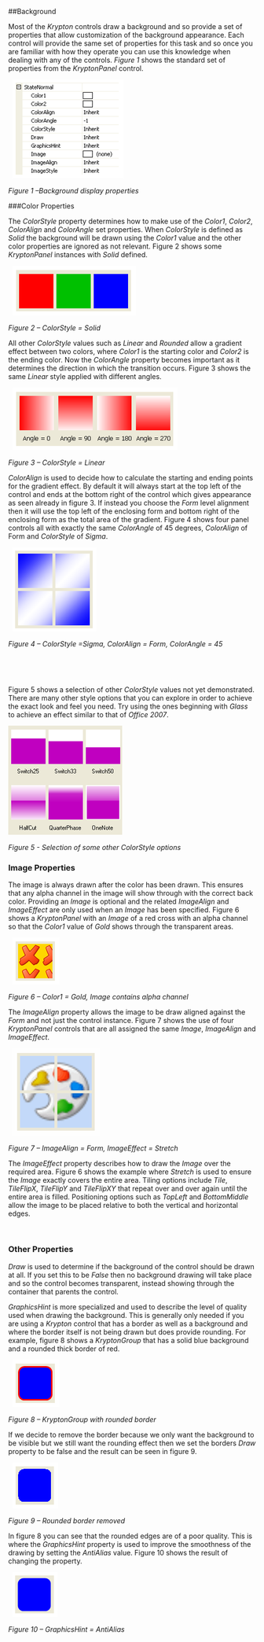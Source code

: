 ##Background

Most of the *Krypton* controls draw a background and so provide a set of
properties that allow customization of the background appearance. Each control
will provide the same set of properties for this task and so once you are
familiar with how they operate you can use this knowledge when dealing with any
of the controls. *Figure 1* shows the standard set of properties from the
*KryptonPanel* control.

 
![Figure 1 –Background display properties](images\Background.png)

*Figure 1 –Background display properties*

###Color Properties

The *ColorStyle* property determines how to make use of the *Color1*, *Color2*,
*ColorAlign* and *ColorAngle* set properties. When *ColorStyle* is defined as
*Solid* the background will be drawn using the *Color1* value and the other
color properties are ignored as not relevant. Figure 2 shows some *KryptonPanel*
instances with *Solid* defined.

 
![*Figure 2 – ColorStyle = Solid*](images\BackgroundColor1.png)

*Figure 2 – ColorStyle = Solid*

All other *ColorStyle* values such as *Linear* and *Rounded* allow a gradient
effect between two colors, where *Color1* is the starting color and *Color2* is
the ending color. Now the *ColorAngle* property becomes important as it
determines the direction in which the transition occurs. Figure 3 shows the same
*Linear* style applied with different angles.

 
![*Figure 3 – ColorStyle = Linear*](images\BackgroundColorAngle.png)

*Figure 3 – ColorStyle = Linear*

*ColorAlign* is used to decide how to calculate the starting and ending points
for the gradient effect. By default it will always start at the top left of the
control and ends at the bottom right of the control which gives appearance as
seen already in figure 3. If instead you choose the *Form* level alignment then
it will use the top left of the enclosing form and bottom right of the enclosing
form as the total area of the gradient. Figure 4 shows four panel controls all
with exactly the same *ColorAngle* of 45 degrees, *ColorAlign* of Form and
*ColorStyle* of *Sigma*.

 
![*Figure 4 – ColorStyle =Sigma, ColorAlign = Form, ColorAngle = 45*](images\BackgroundColorAlign.png)

*Figure 4 – ColorStyle =Sigma, ColorAlign = Form, ColorAngle = 45*

 

 

Figure 5 shows a selection of other *ColorStyle* values not yet demonstrated.
There are many other style options that you can explore in order to achieve
the exact look and feel you need. Try using the ones beginning with *Glass* to
achieve an effect similar to that of *Office 2007*.  

![*Figure 5 - Selection of some other ColorStyle options*](images\ColorStyle2.png)

*Figure 5 - Selection of some other ColorStyle options*

### Image Properties

The image is always drawn after the color has been drawn. This ensures that any
alpha channel in the image will show through with the correct back color.
Providing an *Image* is optional and the related *ImageAlign* and *ImageEffect*
are only used when an *Image* has been specified. Figure 6 shows a
*KryptonPanel* with an *Image* of a red cross with an alpha channel so that the
*Color1* value of *Gold* shows through the transparent areas.

 
![*Figure 6 – Color1 = Gold, Image contains alpha channel*](images\BackgroundImage.png)

*Figure 6 – Color1 = Gold, Image contains alpha channel*

The *ImageAlign* property allows the image to be draw aligned against the *Form*
and not just the control instance. Figure 7 shows the use of four *KryptonPanel*
controls that are all assigned the same *Image*, *ImageAlign* and *ImageEffect*.

 
![*Figure 7 – ImageAlign = Form, ImageEffect = Stretch*](images\BackgroundImageAlign.png)

*Figure 7 – ImageAlign = Form, ImageEffect = Stretch*

The *ImageEffect* property describes how to draw the *Image* over the required
area. Figure 6 shows the example where *Stretch* is used to ensure the *Image*
exactly covers the entire area. Tiling options include *Tile*, *TileFlipX*,
*TileFlipY* and *TileFlipXY* that repeat over and over again until the entire
area is filled. Positioning options such as *TopLeft* and *BottomMiddle* allow
the image to be placed relative to both the vertical and horizontal edges.

 

### Other Properties

*Draw* is used to determine if the background of the control should be drawn at
all. If you set this to be *False* then no background drawing will take place
and so the control becomes transparent, instead showing through the container
that parents the control.

*GraphicsHint* is more specialized and used to describe the level of quality
used when drawing the background. This is generally only needed if you are using
a *Krypton* control that has a border as well as a background and where the
border itself is not being drawn but does provide rounding. For example,
figure 8 shows a *KryptonGroup* that has a solid blue background and a rounded
thick border of red.

 
![*Figure 8 – KryptonGroup with rounded border*](images\BackgroundHint1.png)

*Figure 8 – KryptonGroup with rounded border*

If we decide to remove the border because we only want the background to be
visible but we still want the rounding effect then we set the borders *Draw*
property to be false and the result can be seen in figure 9.

 
![*Figure 9 – Rounded border removed*](images\BackgroundHint2.png)

*Figure 9 – Rounded border removed*

In figure 8 you can see that the rounded edges are of a poor quality. This is
where the *GraphicsHint* property is used to improve the smoothness of the
drawing by setting the *AntiAlias* value. Figure 10 shows the result of changing
the property.

 
![*Figure 10 – GraphicsHint = AntiAlias*](images\BackgroundHint3.png)

*Figure 10 – GraphicsHint = AntiAlias*
